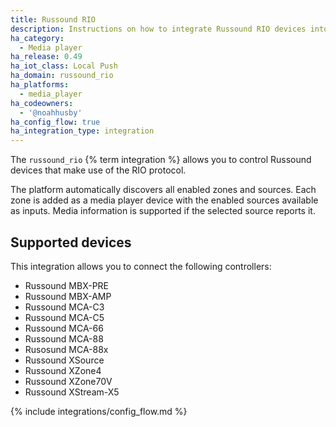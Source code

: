 ```yaml
---
title: Russound RIO
description: Instructions on how to integrate Russound RIO devices into Home Assistant.
ha_category:
  - Media player
ha_release: 0.49
ha_iot_class: Local Push
ha_domain: russound_rio
ha_platforms:
  - media_player
ha_codeowners:
  - '@noahhusby'
ha_config_flow: true
ha_integration_type: integration
---
```


The `russound_rio` {% term integration %} allows you to control Russound devices that make use of the RIO protocol.

The platform automatically discovers all enabled zones and sources. Each zone is added as a media player device with the enabled sources available as inputs. Media information is supported if the selected source reports it.

## Supported devices

This integration allows you to connect the following controllers:

- Russound MBX-PRE
- Russound MBX-AMP
- Russound MCA-C3
- Russound MCA-C5
- Russound MCA-66
- Russound MCA-88
- Rusosund MCA-88x
- Russound XSource
- Russound XZone4
- Russound XZone70V
- Russound XStream-X5

{% include integrations/config_flow.md %}
